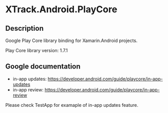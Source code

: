 # XTrack.Android.PlayCore

## Description

Google Play Core library binding for Xamarin.Android projects.

Play Core library version: 1.7.1

## Google documentation

 - in-app updates: https://developer.android.com/guide/playcore/in-app-updates
 - in-app review: https://developer.android.com/guide/playcore/in-app-review

Please check TestApp for examaple of in-app updates feature.